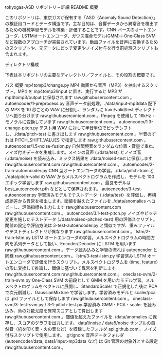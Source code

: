 tokyogas-ASD リポジトリ – 詳細 README
概要

このリポジトリは、東京ガスが保有する「ASD（Anomaly Sound Detection）」の検証用コードとデータ構造です。主な目的は、音響データから異常音を検出するための機械学習モデルを構築・評価することです。CNN‑ベースのオートエンコーダ、LSTMオートエンコーダ、ガウス混合モデル(GMM)＋One‑Class SVM など複数のアプローチが実装されています。動画ファイルを音声に変換するためのスクリプトや、元データにピッチ変更やノイズ付与を行う前処理スクリプトも含まれます。

ディレクトリ構成

下表は本リポジトリの主要なディレクトリ／ファイルと、その役割の概要です。

パス	概要
mp4tomp3/change.py	MP4 動画から音声（MP3）を抽出するスクリプト。MP4 を mp4tomp3/input に置き、実行すると MP3 が mp4tomp3/output に保存されます
raw.githubusercontent.com
。
autoencoder/1-preprocess.py	音声データ前処理。./data/input-mp3data 配下の MP3 を 10 秒ごとの WAV に分割し、ランダムに train/valid/test ディレクトリへ振り分けます
raw.githubusercontent.com
。ffmpeg を使用して 16kHz・モノラルに変換しています
raw.githubusercontent.com
。
autoencoder/1.3-change-pitch.py	テスト用 WAV に対して半音単位でピッチシフトし、./data/pitch-test に書き出します
raw.githubusercontent.com
。半音のずれは PITCH_SHIFT_VALUES で指定します
raw.githubusercontent.com
。
autoencoder/1.5-noise-fusion.py	自然環境音をランダムな位置・音量で重ね、ノイズ付きデータを生成します。メインの音声 (./data/test) とノイズ音 (./data/noise) を読み込み、ミックス結果を ./data/noised-test に保存します
raw.githubusercontent.com
raw.githubusercontent.com
。
autoencoder/2-train-autoencoder.py	CNN 型オートエンコーダの学習。./data/pitch-train と ./data/pitch-valid の WAV からメルスペクトログラムを作成し、モデルを 100 エポック学習します
raw.githubusercontent.com
。最良モデルは best_autoencoder.pth などとして保存されます。
autoencoder/3-test-autoencoder.py	学習済みモデルでテストデータ（./data/test）を評価し、再構成誤差から異常を検出します。閾値を越えたファイルを ./data/anomalies へコピーし、評価指標も出力します
raw.githubusercontent.com
raw.githubusercontent.com
。
autoencoder/3.1-test-pitch.py	ノイズやピッチ変更を施したテストデータ (./data/noised-pitched-test) 用の評価スクリプト。閾値の設定や評価方法は 3-test-autoencoder.py と類似ですが、重みファイルやテストディレクトリが異なります
raw.githubusercontent.com
。
lstm/2-train-lstm.py	LSTM オートエンコーダの学習。メルスペクトログラムの時間方向を系列データとして扱い、Encoder/Decoder に LSTM を用います
raw.githubusercontent.com
。データ読み込みと学習の流れは autoencoder と同様
raw.githubusercontent.com
。
lstm/3-test-lstm.py	学習済み LSTM オートエンコーダで評価を行うスクリプト。メルスペクトログラムを (time, feature) の形に変換して推論し、閾値に基づいて異常を判断します
raw.githubusercontent.com
raw.githubusercontent.com
。
oneclass-svm/2-train-svm.py	One‑Class SVM の前段として GMM を用いたモデル学習。メルスペクトログラムをベクトルに展開し、StandardScaler で正規化した後に PCA で次元削減し、GaussianMixture で学習します。学習済みモデルと scaler/pca は .pkl ファイルとして保存します
raw.githubusercontent.com
。
oneclass-svm/3-test-svm.py / 3-1-pitich-test.py	学習済み GMM・PCA・scaler を読み込み、負の対数尤度を異常スコアとして算出します
raw.githubusercontent.com
。閾値を超えたファイルを ./data/anomalies に保存し、スコアのグラフを出力します。
data1/noise / data5/noise	サンプルの自然音（机を叩く音・火の音など）を収録したフォルダ
api.github.com
。ノイズ付与スクリプトで使用します。
.gitignore	音声データフォルダ (autoencoder/data, data1/input-mp3data など) は Git 管理の対象外とする設定
raw.githubusercontent.com
。
